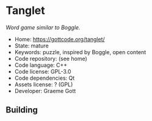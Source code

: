 # Tanglet

_Word game similar to Boggle._

- Home: https://gottcode.org/tanglet/
- State: mature
- Keywords: puzzle, inspired by Boggle, open content
- Code repository: (see home)
- Code language: C++
- Code license: GPL-3.0
- Code dependencies: Qt
- Assets license: ? (GPL)
- Developer: Graeme Gott

## Building
